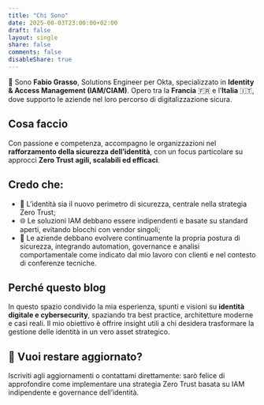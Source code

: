```yaml
---
title: "Chi Sono"
date: 2025-08-03T23:00:00+02:00
draft: false
layout: single
share: false
comments: false
disableShare: true
---
```

👋 Sono **Fabio Grasso**, Solutions Engineer per Okta, specializzato in **Identity & Access Management (IAM/CIAM)**. Opero tra la **Francia** 🇫🇷 e l’**Italia** 🇮🇹, dove supporto le aziende nel loro percorso di digitalizzazione sicura.

## Cosa faccio

Con passione e competenza, accompagno le organizzazioni nel **rafforzamento della sicurezza dell’identità**, con un focus particolare su approcci **Zero Trust agili, scalabili ed efficaci**.

## Credo che:

* 🔐 L’identità sia il nuovo perimetro di sicurezza, centrale nella strategia Zero Trust;
* 🌐 Le soluzioni IAM debbano essere indipendenti e basate su standard aperti, evitando blocchi con vendor singoli;
* 🚀 Le aziende debbano evolvere continuamente la propria postura di sicurezza, integrando automation, governance e analisi comportamentale come indicato dal mio lavoro con clienti e nel contesto di conferenze tecniche.

## Perché questo blog

In questo spazio condivido la mia esperienza, spunti e visioni su **identità digitale e cybersecurity**, spaziando tra best practice, architetture moderne e casi reali. Il mio obiettivo è offrire insight utili a chi desidera trasformare la gestione delle identità in un vero asset strategico.

## 📣 Vuoi restare aggiornato?

Iscriviti agli aggiornamenti o contattami direttamente: sarò felice di approfondire come implementare una strategia Zero Trust basata su IAM indipendente e governance dell’identità.
